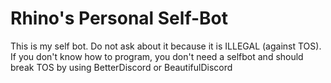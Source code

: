 # Rhino's Personal Self-Bot
This is my self bot. Do not ask about it because it is ILLEGAL (against TOS). 
If you don't know how to program, you don't need a selfbot and should break TOS by using BetterDiscord or BeautifulDiscord
